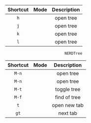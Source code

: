 


| Shortcut          | Mode      | Description                       |
|:-:                |:-:        |:-:                                |
| `h`               |           | open tree                         |
| `j`               |           | open tree                         | 
| `k`               |           | open tree                         |
| `l`               |           | open tree                         |

                               NERDTree                                            
| Shortcut          | Mode      | Description                       |
|:-:                |:-:        |:-:                                |
| `M-n`             |           | open tree                         |
| `M-n`             |           | open tree                         |
| `M-t`             |           | toggle tree                       |
| `M-f`             |           | find of tree                      |
| `t`               |           | open new tab                      |
| `gt`              |           | next tab                          |
